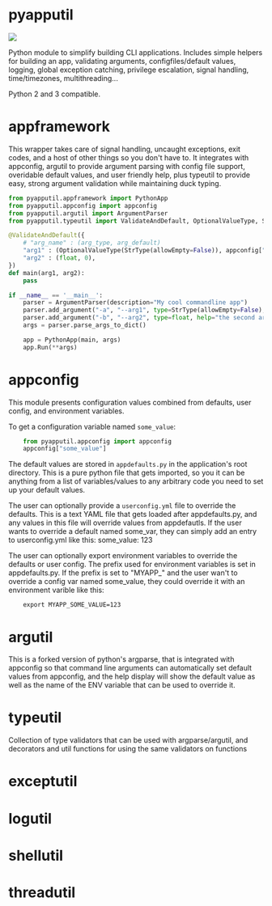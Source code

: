 # pyapputil

[![](https://badge.fury.io/py/pyapputil.svg)](https://badge.fury.io/py/pyapputil)

Python module to simplify building CLI applications. Includes simple helpers for
building an app, validating arguments, configfiles/default values, logging,
global exception catching, privilege escalation, signal handling,
time/timezones, multithreading...

Python 2 and 3 compatible.

appframework
============

This wrapper takes care of signal handling, uncaught exceptions, exit codes, and a host of other
things so you don't have to. It integrates with appconfig, argutil to provide argument parsing with config file support,
overidable default values, and user friendly help, plus typeutil to provide easy, strong argument
validation while maintaining duck typing.

```python
from pyapputil.appframework import PythonApp
from pyapputil.appconfig import appconfig
from pyapputil.argutil import ArgumentParser
from pyapputil.typeutil import ValidateAndDefault, OptionalValueType, StrType

@ValidateAndDefault({
    # "arg_name" : (arg_type, arg_default)
    "arg1" : (OptionalValueType(StrType(allowEmpty=False)), appconfig["arg1"]),
    "arg2" : (float, 0),
})
def main(arg1, arg2):
    pass

if __name__ == '__main__':
    parser = ArgumentParser(description="My cool commandline app")
    parser.add_argument("-a", "--arg1", type=StrType(allowEmpty=False), default=appconfig["arg1"], help="the first argument")
    parser.add_argument("-b", "--arg2", type=float, help="the second argument")
    args = parser.parse_args_to_dict()

    app = PythonApp(main, args)
    app.Run(**args)
```

appconfig
=========

This module presents configuration values combined from defaults, user config,
and environment variables.

To get a configuration variable named ``some_value``:

```python
    from pyapputil.appconfig import appconfig
    appconfig["some_value"]
```
The default values are stored in ``appdefaults.py`` in the application's
root directory. This is a pure python file that gets imported, so you it can be
anything from a list of variables/values to any arbitrary code you need to set
up your default values.

The user can optionally provide a ``userconfig.yml`` file to override
the defaults. This is a text YAML file that gets loaded after appdefaults.py,
and any values in this file will override values from appdefautls.
If the user wants to override a default named some_var, they can simply add an
entry to userconfig.yml like this:
some_value: 123

The user can optionally export environment variables to override the defaults or
user config. The prefix used for environment variables is set in appdefaults.py.
If the prefix is set to  "MYAPP\_" and the user wan't to override a config var
named some_value, they could override it with an environment varible like this:


```
    export MYAPP_SOME_VALUE=123
```

argutil
=======
This is a forked version of python's argparse, that is integrated with appconfig
so that command line arguments can automatically set default values from
appconfig, and the help display will show the default value as well as the name
of the ENV variable that can be used to override it.

typeutil
========
Collection of type validators that can be used with argparse/argutil, and
decorators and util functions for using the same validators on functions

exceptutil
==========

logutil
=======

shellutil
=========

threadutil
==========
